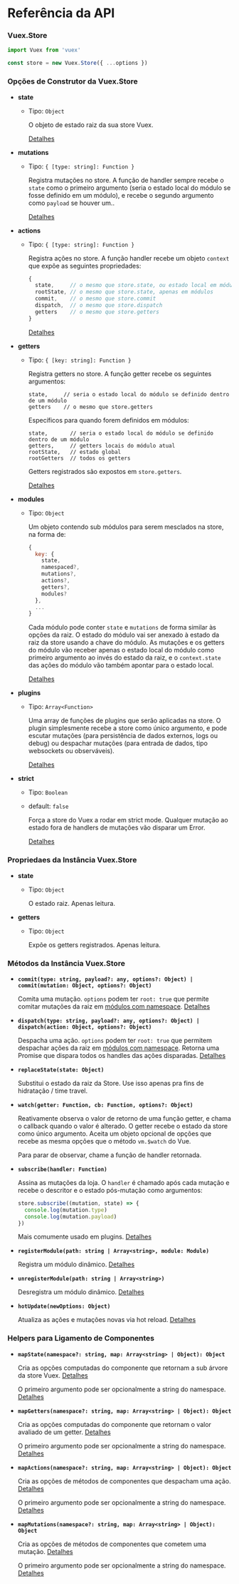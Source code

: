 # Referência da API

### Vuex.Store

``` js
import Vuex from 'vuex'

const store = new Vuex.Store({ ...options })
```

### Opções de Construtor da Vuex.Store

- **state**

  - Tipo: `Object`

    O objeto de estado raiz da sua store Vuex.

    [Detalhes](state.md)

- **mutations**

  - Tipo: `{ [type: string]: Function }`

    Registra mutações no store. A função de handler sempre recebe o `state` como o primeiro argumento (seria o estado local do módulo se fosse definido em um módulo), e recebe o segundo argumento como `payload` se houver um..

    [Detalhes](mutations.md)

- **actions**

  - Tipo: `{ [type: string]: Function }`

    Registra ações no store. A função handler recebe um  objeto `context` que expõe as seguintes propriedades:
    

    ``` js
    {
      state,     // o mesmo que store.state, ou estado local em módulos
      rootState, // o mesmo que store.state, apenas em módulos
      commit,    // o mesmo que store.commit
      dispatch,  // o mesmo que store.dispatch
      getters    // o mesmo que store.getters
    }
    ```

    [Detalhes](actions.md)

- **getters**

  - Tipo: `{ [key: string]: Function }`


    Registra getters no store. A função getter recebe os seguintes argumentos:

    ```
    state,     // seria o estado local do módulo se definido dentro de um módulo
    getters    // o mesmo que store.getters
    ```

    Específicos para quando forem definidos em módulos:

    ```
    state,       // seria o estado local do módulo se definido dentro de um módulo
    getters,     // getters locais do módulo atual
    rootState,   // estado global
    rootGetters  // todos os getters
    ```

    Getters registrados são expostos em `store.getters`.

    [Detalhes](getters.md)

- **modules**

  - Tipo: `Object`
    
    Um objeto contendo sub módulos para serem mesclados na store, na forma de:
    

    ``` js
    {
      key: {
        state,
        namespaced?,
        mutations?,
        actions?,
        getters?,
        modules?
      },
      ...
    }
    ```
    
    Cada módulo pode conter `state` e `mutations` de forma similar às opções da raiz. O estado do módulo vai ser anexado à estado da raiz da store usando a chave do módulo. As mutações e os getters do módulo  vão receber apenas o estado local do módulo como primeiro argumento ao invés do estado da raiz, e o `context.state` das ações do módulo vão também apontar para o estado local.
    

    [Detalhes](modules.md)

- **plugins**

  - Tipo: `Array<Function>`

    Uma array de funções de plugins que serão aplicadas na store. O plugin simplesmente recebe a store como único argumento, e pode escutar mutações (para persistência de dados externos, logs ou debug) ou despachar mutações (para entrada de dados, tipo websockets ou observáveis).
    

    [Detalhes](plugins.md)

- **strict**

  - Tipo: `Boolean`
  - default: `false`

    Força a store do Vuex a rodar em strict mode. Qualquer mutação ao estado fora de handlers de mutações vão disparar um Error.

    [Detalhes](strict.md)

### Propriedaes da Instância Vuex.Store

- **state**

  - Tipo: `Object`

    O estado raiz. Apenas leitura.

- **getters**

  - Tipo: `Object`

    Expõe os getters registrados. Apenas leitura.

### Métodos da Instância Vuex.Store 

- **`commit(type: string, payload?: any, options?: Object) | commit(mutation: Object, options?: Object)`**

  Comita uma mutação. `options` podem ter `root: true` que permite comitar mutações da raiz em [módulos com namespace](modules.md#namespacing). [Detalhes](mutations.md)

- **`dispatch(type: string, payload?: any, options?: Object) | dispatch(action: Object, options?: Object)`**

  Despacha uma ação. `options` podem ter `root: true` que permitem despachar ações da raiz em  [módulos com namespace](modules.md#namespacing). Retorna uma Promise que dispara todos os handles das ações disparadas. [Detalhes](actions.md)

- **`replaceState(state: Object)`**

  Substitui o estado da raiz da Store. Use isso apenas pra fins de hidratação / time travel.
  
- **`watch(getter: Function, cb: Function, options?: Object)`**

  Reativamente observa o valor de retorno de uma função getter, e chama o callback quando o valor é alterado. O getter recebe o estado da store como único argumento. Aceita um objeto opcional de opções que recebe as mesma opções que o  método `vm.$watch` do Vue.

  Para parar de observar, chame a função de handler retornada.

- **`subscribe(handler: Function)`**

  Assina as mutações da loja. O `handler` é chamado após cada mutação e recebe o descritor e o estado pós-mutação como argumentos:
  

  ``` js
  store.subscribe((mutation, state) => {
    console.log(mutation.type)
    console.log(mutation.payload)
  })
  ```

  Mais comumente usado em plugins. [Detalhes](plugins.md)

- **`registerModule(path: string | Array<string>, module: Module)`**

  Registra um módulo dinâmico. [Detalhes](modules.md#dynamic-module-registration)

- **`unregisterModule(path: string | Array<string>)`**

  Desregistra um módulo dinâmico. [Detalhes](modules.md#dynamic-module-registration)

- **`hotUpdate(newOptions: Object)`**

  Atualiza as ações e mutações novas via hot reload. [Detalhes](hot-reload.md)

### Helpers para Ligamento de Componentes

- **`mapState(namespace?: string, map: Array<string> | Object): Object`**

  Cria as opções computadas do componente que retornam a sub árvore da store Vuex.  [Detalhes](state.md#the-mapstate-helper)

  O primeiro argumento pode ser opcionalmente a string do namespace. [Detalhes](modules.md#binding-helpers-with-namespace)

- **`mapGetters(namespace?: string, map: Array<string> | Object): Object`**

  Cria as opções computadas do componente que retornam o valor avaliado de um getter. [Detalhes](getters.md#the-mapgetters-helper)

  O primeiro argumento pode ser opcionalmente a string do namespace. [Detalhes](modules.md#binding-helpers-with-namespace)

- **`mapActions(namespace?: string, map: Array<string> | Object): Object`**

  Cria as opções de métodos de componentes que despacham uma ação. [Detalhes](actions.md#dispatching-actions-in-components)

  O primeiro argumento pode ser opcionalmente a string do namespace. [Detalhes](modules.md#binding-helpers-with-namespace)

- **`mapMutations(namespace?: string, map: Array<string> | Object): Object`**

  Cria as opções de métodos de componentes que cometem uma mutação. [Detalhes](mutations.md#commiting-mutations-in-components)

  O primeiro argumento pode ser opcionalmente a string do namespace. [Detalhes](modules.md#binding-helpers-with-namespace)
